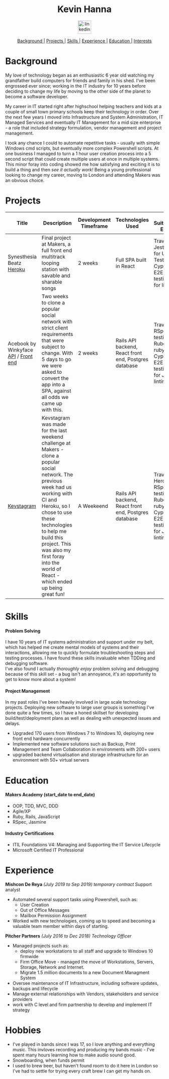 <h1 align="center">Kevin Hanna</h1>
<p align="center">
<a href="https://www.linkedin.com/in/kevin-hanna-56033785/">
<img src="https://www.iconfinder.com/data/icons/free-social-icons/67/linkedin_circle_color-512.png" alt="linkedin" hspace="50" height="42" width="42"></a></p>
<div align="center">
    
[Background ](#background) | 
[Projects ](#projects) | 
[Skills ](#skills) | 
[Experience ](#experience) | 
[Education ](#education) | 
[Interests ](#interests)

</div>  

# Background

My love of technology began as an enthusiastic 6 year old watching my grandfather build computers for friends and family in his shed. I've been engrossed ever since; working in the IT industry for 10 years before deciding to change my life by moving to the other side of the planet to become a software developer.

My career in IT started right after highschool helping teachers and kids at a couple of small town primary schools keep their technology in order. Over the next few years I moved into Infrastructure and System Administration, IT Managed Services and eventually IT Management for a mid size enterprise - a role that included strategy formulation, vendor management and project management.

I took any chance I could to automate repetitive tasks - usually with simple Windows cmd scripts, but eventually more complex Powershell scripts. At one business I managed to turn a 1 hour user creation process into a 5 second script that could create multiple users at once in multiple systems. This minor foray into coding showed me how satisfying and exciting it is to build a thing and then _see it actually work!_ Being a young professional looking to change my career, moving to London and attending Makers was an obvious choice.

# Projects
| Title | Description | Development Timeframe | Technologies Used | Test Suites/CIs/CDs Employed |
|--|--|--|--|--|
| Synesthesia Beatz [Heroku](http://synesthesia-beatz.herokuapp.com/) | Final project at Makers, a full front end multitrack looping station with savable and sharable songs | 2 weeks | Full SPA built in React |  Travis CI, Jest/Enzyme for Unit Testing, Cypress for E2E / Feature testing, ESLint for linting |
| Acebook by Winkyface [API](https://github.com/nateg101/acebook-by-WinkyFace/) / [Front end](https://github.com/robertamangiapane/acebook-react) | Two weeks to clone a popular social network with strict client requirements that were subject to change. With 5 days to go we were asked to convert the app into a SPA, against all odds we came up with this. | 2 weeks | Rails API backend, React front end, Postgres database |  Travis CI, RSpec for Ruby testing, Rubocop for ruby linting, Cypress for E2E / Feature testing, ESLint for Javascript linting |
| [Kevstagram](https://kevstagram.herokuapp.com/sign_up) | Kevstagram was made for the last weekend challenge at Makers - clone a popular social network. The previous week had us working with CI and Heroku, so I chose to use these technologies to help me build this project. This was also my first foray into the world of React - which ended up being great fun! | A Weekeend | Rails API backend, React front end, Postgres database |  Travis CI, Heroku PaaS, RSpec for Ruby testing, Rubocop for ruby linting, Cypress for E2E / Feature testing, ESLint for Javascript linting |
  
# Skills

#### Problem Solving

I have 10 years of IT systems administration and support under my belt, which has helped me create mental models of systems and their interactions, allowing me to quickly formulate troubleshooting steps and testing processes. I have found these skills invaluable when TDDing and debugging software.  
I've also found I actually _thoroughly enjoy_ problem solving and debugging because of this skill set - a bug isn't an annoyance, it's an opportunity to get to know more about a system!

#### Project Management

In my past roles I've been heavily involved in large scale technology projects. Deploying new software to large user groups is something I've done quite a few times, so I have a honed skillset for developing build/test/deployment plans as well as dealing with unexpected issues and delays.

- Upgraded 170 users from Windows 7 to Windows 10, deploying new front end hardware concurrently
- Implemented new software solutions such as Backup, Print Management and Team Collaboration in environments with 200+ users
- upgraded backend virtualisation and storage infrastructure for an environment with 50+ virtual servers

# Education

#### Makers Academy (start_date to end_date)

- OOP, TDD, MVC, DDD
- Agile/XP
- Ruby, Rails, JavaScript
- RSpec, Jasmine

#### Industry Certifications

- ITIL Foundations V4: Managing and Supporting the IT Service Lifecycle
- Microsoft Certified IT Professional

# Experience

**Mishcon De Reya** _(July 2019 to Sep 2019) temporary contract_
Support analyst  
- Automated several support tasks using Powershell, such as:
  * User Creation
  * Out of Office Messages
  * Mailbox Permission Assignment
- Worked with new technologies, coming up to speed and becoming a valuable team member within days of starting.

**Pitcher Partners** _(July 2016 to Dec 2018)_
*Technology Officer*  
- Managed projects such as:
  - deploy new workstations to all staff and upgrade to Windows 10 firmwide
  - Firm Office Move - managed the move of Workstations, Servers, Storage, Network and Internet.
  - Migrate 1.5 million documents to a new Document Managment System
- Oversee maintenance of IT Infrastructure, including software updates, backups and lifecycle
- Manage external relationships with Vendors, stakeholders and service providers
- work with C level and firm partnership to develop and implement IT strategy

# Hobbies

- I've played in bands since I was 17, so I love anything and everything music. This invloves recording and producing my bands music - I've spent many hours learning how to make audio sound good.  
- Snowboarding, when funds permit
- I used to brew beer, but haven't found room to do it here in London so I've had to settle for trying every craft brew I can get my hands on.
